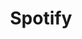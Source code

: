 ---
title: Spotify
icon: spotify
href: https://open.spotify.com/user/31erlg3pjyph6zytheegl5waoej4
---